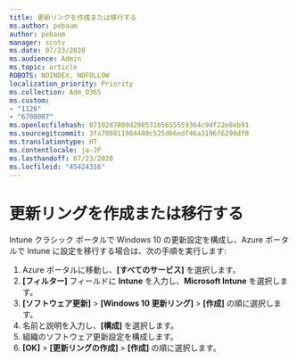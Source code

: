 ```yaml
---
title: 更新リングを作成または移行する
ms.author: pebaum
author: pebaum
manager: scotv
ms.date: 07/23/2020
ms.audience: Admin
ms.topic: article
ROBOTS: NOINDEX, NOFOLLOW
localization_priority: Priority
ms.collection: Adm_O365
ms.custom:
- "1126"
- "6700007"
ms.openlocfilehash: 87102d7809d298531b5655559364c9df22e8eb91
ms.sourcegitcommit: 3fa780811984400c525d66edf46a3196f6290df0
ms.translationtype: HT
ms.contentlocale: ja-JP
ms.lasthandoff: 07/23/2020
ms.locfileid: "45424316"
---
```

# <a name="create-or-migrate-update-rings"></a>更新リングを作成または移行する

Intune クラシック ポータルで Windows 10 の更新設定を構成し、Azure ポータルで Intune に設定を移行する場合は、次の手順を実行します:

1.  Azure ポータルに移動し、**[すべてのサービス]** を選択します。
2.  **[フィルター]** フィールドに **Intune** を入力し、**Microsoft Intune** を選択します。
3.  **[ソフトウェア更新]**  >  **[Windows 10 更新リング]**  >  **[作成]** の順に選択します。
4.  名前と説明を入力し、**[構成]** を選択します。
5.  組織のソフトウェア更新設定を構成します。
6.  **[OK]** > **[更新リングの作成]** > **[作成]** の順に選択します。